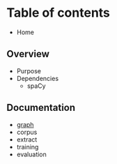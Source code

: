 # Table of contents

* Home

## Overview

* Purpose
* Dependencies
  * spaCy

## Documentation

* [graph](documentation/graph.md)
* corpus
* extract
* training
* evaluation

